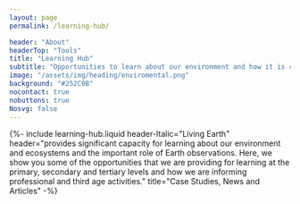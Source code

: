 ```yaml
---
layout: page
permalink: /learning-hub/

header: "About"
headerTop: "Tools"
title: "Learning Hub"
subtitle: "Opportunities to learn about our environment and how it is changing."
image: "/assets/img/heading/enviromental.png"
background: "#252C0B"
nocontact: true
nobuttons: true
Nosvg: false
---
```

{%-
include learning-hub.liquid
header-Italic="Living Earth"
header="provides significant capacity for learning about our environment and ecosystems and the important role of Earth observations. Here, we show you some of the opportunities that we are providing for learning at the primary, secondary and tertiary levels and how we are informing professional and third age activities."
title="Case Studies, News and Articles"
-%}
